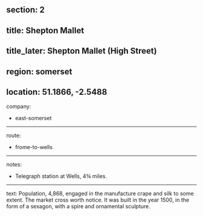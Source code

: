 section: 2
----
title: Shepton Mallet
----
title_later: Shepton Mallet (High Street)
----
region: somerset
----
location: 51.1866, -2.5488
----
company:
- east-somerset
----
route:
- frome-to-wells
----
notes:
- Telegraph station at Wells, 4¾ miles.
----
text: Population, 4,868, engaged in the manufacture crape and silk to some extent. The market cross worth notice. It was built in the year 1500, in the form of a sexagon, with a spire and ornamental sculpture.
